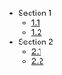 - Section 1  
    - [1.1](subtl_1_1.md)  
    - [1.2](subtl_1_2.md)  
- Section 2  
    - [2.1](subtl_2_1.md)  
    - [2.2](subtl_2_2.md)  